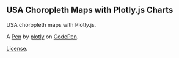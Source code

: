USA Choropleth Maps with Plotly.js Charts
-----------------------------------------
USA choropleth maps with Plotly.js.

A [Pen](https://codepen.io/plotly/pen/JYxveZ) by [plotly](https://codepen.io/plotly) on [CodePen](https://codepen.io).

[License](https://codepen.io/plotly/pen/JYxveZ/license).